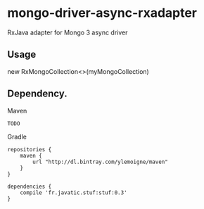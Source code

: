 # mongo-driver-async-rxadapter
RxJava adapter for Mongo 3 async driver

Usage
------
new RxMongoCollection<>(myMongoCollection)


Dependency.
------

Maven

    TODO

Gradle

    repositories {
        maven {
            url "http://dl.bintray.com/ylemoigne/maven"
        }
    }

    dependencies {
        compile 'fr.javatic.stuf:stuf:0.3'
    }
